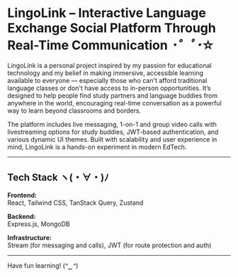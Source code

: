 # LingoLink – Interactive Language Exchange Social Platform Through Real-Time Communication *･゜ﾟ･*☆

LingoLink is a personal project inspired by my passion for educational technology and my belief in making immersive, accessible learning available to everyone — especially those who can't afford traditional language classes or don't have access to in-person opportunities. It’s designed to help people find study partners and language buddies from anywhere in the world, encouraging real-time conversation as a powerful way to learn beyond classrooms and borders.

The platform includes live messaging, 1-on-1 and group video calls with livestreaming options for study buddies, JWT-based authentication, and various dynamic UI themes. Built with scalability and user experience in mind, LingoLink is a hands-on experiment in modern EdTech. 

---

## Tech Stack ヽ(・∀・)ﾉ

**Frontend:**  
React, Tailwind CSS, TanStack Query, Zustand  

**Backend:**  
Express.js, MongoDB  

**Infrastructure:**  
Stream (for messaging and calls), JWT (for route protection and auth)  

---

Have fun learning! (*^‿^*)  
